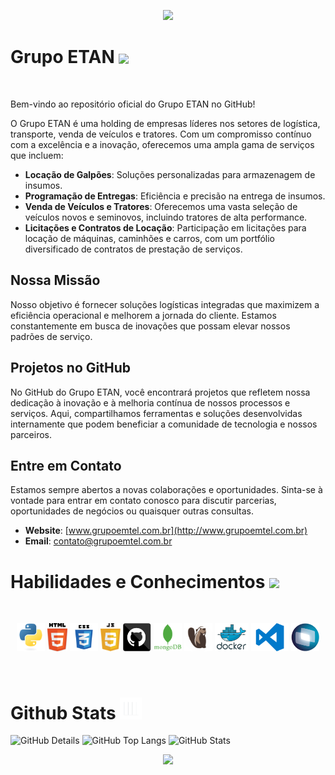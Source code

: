 <!-- Cabeçalho -->
<p align="center">
  <img src="https://capsule-render.vercel.app/api?type=waving&color=gradient&text=&height=100&section=header"/>
</p>

<!-- Sobre mim -->
<h1> Grupo ETAN <a href="https://github.com/DenverCoder1/readme-typing-svg"><img align="center" height="40" src="https://readme-typing-svg.herokuapp.com?lines=Grupo+Emtel+🇧🇷;Tecnologia+e+Inovação+👨‍💻"></a></h1>
<br>

<!-- Descrição -->
<p>

Bem-vindo ao repositório oficial do Grupo ETAN no GitHub!

O Grupo ETAN é uma holding de empresas líderes nos setores de logística, transporte, venda de veículos e tratores. Com um compromisso contínuo com a excelência e a inovação, oferecemos uma ampla gama de serviços que incluem:

- **Locação de Galpões**: Soluções personalizadas para armazenagem de insumos.
- **Programação de Entregas**: Eficiência e precisão na entrega de insumos.
- **Venda de Veículos e Tratores**: Oferecemos uma vasta seleção de veículos novos e seminovos, incluindo tratores de alta performance.
- **Licitações e Contratos de Locação**: Participação em licitações para locação de máquinas, caminhões e carros, com um portfólio diversificado de contratos de prestação de serviços.

## Nossa Missão

Nosso objetivo é fornecer soluções logísticas integradas que maximizem a eficiência operacional e melhorem a jornada do cliente. Estamos constantemente em busca de inovações que possam elevar nossos padrões de serviço.

## Projetos no GitHub

No GitHub do Grupo ETAN, você encontrará projetos que refletem nossa dedicação à inovação e à melhoria contínua de nossos processos e serviços. Aqui, compartilhamos ferramentas e soluções desenvolvidas internamente que podem beneficiar a comunidade de tecnologia e nossos parceiros.

## Entre em Contato

Estamos sempre abertos a novas colaborações e oportunidades. Sinta-se à vontade para entrar em contato conosco para discutir parcerias, oportunidades de negócios ou quaisquer outras consultas.

- **Website**: [www.grupoemtel.com.br](http://www.grupoemtel.com.br)
- **Email**: contato@grupoemtel.com.br

<p>
  
<!-- Habilidades e Conhecimentos --> 
<h1> Habilidades e Conhecimentos <img src="https://i.giphy.com/media/u5DoW5LsP16fiyvyTW/giphy.webp" width="35"></h1>
<br>
<p align="center">
  <code><img title="Python" height="45" src="images/python-original.svg"></code>
  <code><img title="HTML5" height="45" src="images/html5.svg"></code>
  <code><img title="CSS" height="45" src="images/css.svg"></code>
  <code><img title="Javascript" height="45" src="images/jsscript.svg"></code>
  <code><img title="GitHub" height="45" src="images/github.svg"></code>
  <code><img title="MongoDB" height="45" src="images/mongodb.png"></code>
  <code><img title="Dbeaver" height="45" src="images/dbeaver.png"></code>
  <code><img title="Docker" height="45" src="images/docker.png"></code>
  <code><img title="VisualStudioCode" height="45" src="images/vs1.png"></code>
  <code><img title="Protheus" height="45" src="images/protheus.png"></code>

</p>
<br>

<!-- Stats -->
<div>
<h1> Github Stats <img height="35" alt="GIF" src="https://github.com/TI-GrupoEmtel/TI-GrupoEmtel/blob/main/images/graphic.gif?raw=true"/></h1>
</div>
<div>
<img alt="GitHub Details" width="200px" src="http://github-profile-summary-cards.vercel.app/api/cards/stats?username=TI-GrupoEmtel&theme=github_dark"/>
<img alt="GitHub Top Langs" width="410px" src="http://github-profile-summary-cards.vercel.app/api/cards/profile-details?username=TI-GrupoEmtel&theme=github_dark"/>
<img alt="GitHub Stats" width="200px" src="http://github-profile-summary-cards.vercel.app/api/cards/most-commit-language?username=TI-GrupoEmtel&theme=github_dark"/>
</div>

<div>

<!-- Rodapé -->
<p align="center" >
  <img src="https://capsule-render.vercel.app/api?type=waving&color=gradient&height=100&section=footer"/>
</p>

